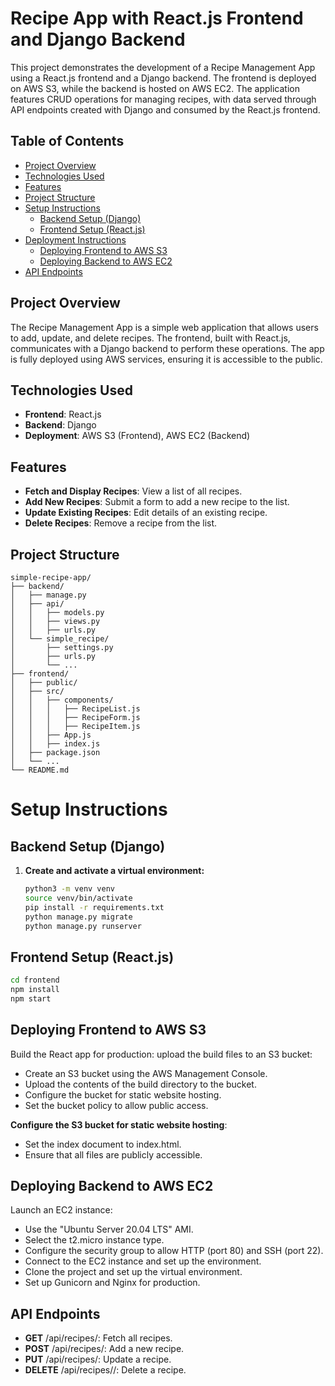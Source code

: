 # Recipe App with React.js Frontend and Django Backend

This project demonstrates the development of a Recipe Management App using a React.js frontend and a Django backend. The frontend is deployed on AWS S3, while the backend is hosted on AWS EC2. The application features CRUD operations for managing recipes, with data served through API endpoints created with Django and consumed by the React.js frontend.

## Table of Contents

- [Project Overview](#project-overview)
- [Technologies Used](#technologies-used)
- [Features](#features)
- [Project Structure](#project-structure)
- [Setup Instructions](#setup-instructions)
  - [Backend Setup (Django)](#backend-setup-django)
  - [Frontend Setup (React.js)](#frontend-setup-reactjs)
- [Deployment Instructions](#deployment-instructions)
  - [Deploying Frontend to AWS S3](#deploying-frontend-to-aws-s3)
  - [Deploying Backend to AWS EC2](#deploying-backend-to-aws-ec2)
- [API Endpoints](#api-endpoints)


## Project Overview

The Recipe Management App is a simple web application that allows users to add, update, and delete recipes. The frontend, built with React.js, communicates with a Django backend to perform these operations. The app is fully deployed using AWS services, ensuring it is accessible to the public.

## Technologies Used

- **Frontend**: React.js
- **Backend**: Django
- **Deployment**: AWS S3 (Frontend), AWS EC2 (Backend)

## Features

- **Fetch and Display Recipes**: View a list of all recipes.
- **Add New Recipes**: Submit a form to add a new recipe to the list.
- **Update Existing Recipes**: Edit details of an existing recipe.
- **Delete Recipes**: Remove a recipe from the list.

## Project Structure

```plaintext
simple-recipe-app/
├── backend/
│   ├── manage.py
│   ├── api/
│   │   ├── models.py
│   │   ├── views.py
│   │   ├── urls.py
│   └── simple_recipe/
│       ├── settings.py
│       ├── urls.py
│       └── ...
├── frontend/
│   ├── public/
│   ├── src/
│   │   ├── components/
│   │   │   ├── RecipeList.js
│   │   │   ├── RecipeForm.js
│   │   │   ├── RecipeItem.js
│   │   ├── App.js
│   │   ├── index.js
│   ├── package.json
│   └── ...
└── README.md
```

# Setup Instructions

## Backend Setup (Django)

1. **Create and activate a virtual environment:**

   ```bash
   python3 -m venv venv
   source venv/bin/activate
   pip install -r requirements.txt
   python manage.py migrate
   python manage.py runserver


## Frontend Setup (React.js)
```bash
cd frontend
npm install
npm start
```

## Deploying Frontend to AWS S3
Build the React app for production:
upload the build files to an S3 bucket:

- Create an S3 bucket using the AWS Management Console.
- Upload the contents of the build directory to the bucket.
- Configure the bucket for static website hosting.
- Set the bucket policy to allow public access.

**Configure the S3 bucket for static website hosting**:

- Set the index document to index.html.
- Ensure that all files are publicly accessible.

## Deploying Backend to AWS EC2
   Launch an EC2 instance:

- Use the "Ubuntu Server 20.04 LTS" AMI.
- Select the t2.micro instance type.
- Configure the security group to allow HTTP (port 80) and SSH (port 22).
- Connect to the EC2 instance and set up the environment.
- Clone the project and set up the virtual environment.
- Set up Gunicorn and Nginx for production.

## API Endpoints
- **GET** /api/recipes/: Fetch all recipes.
- **POST** /api/recipes/: Add a new recipe.
- **PUT** /api/recipes/<id>: Update a recipe.
- **DELETE** /api/recipes/<id>/: Delete a recipe.



